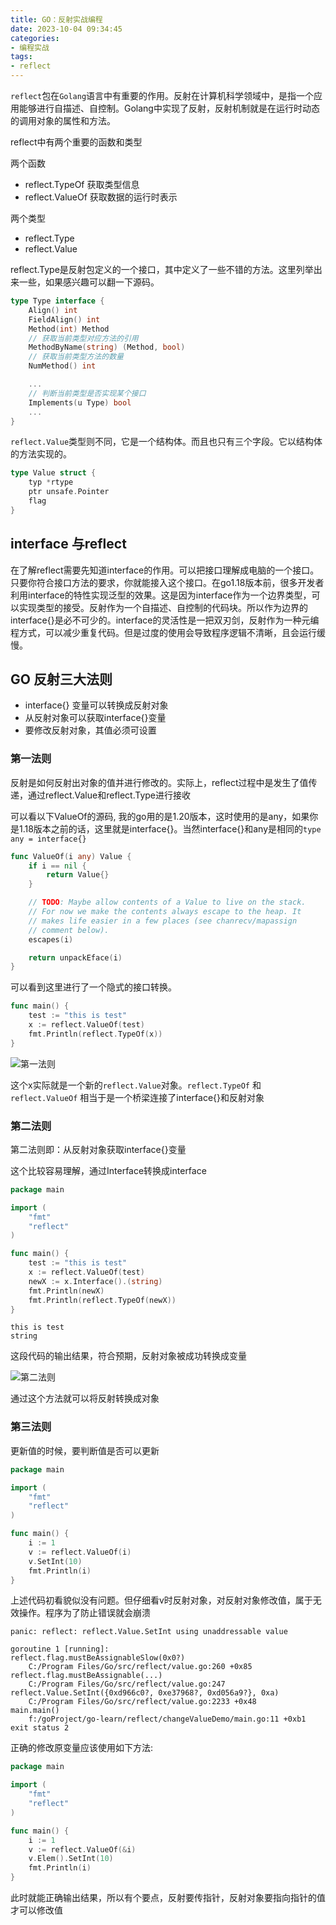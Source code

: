 ```yaml
---
title: GO：反射实战编程
date: 2023-10-04 09:34:45
categories: 
- 编程实战
tags:
- reflect
---
```


`reflect`包在`Golang`语言中有重要的作用。反射在计算机科学领域中，是指一个应用能够进行自描述、自控制。Golang中实现了反射，反射机制就是在运行时动态的调用对象的属性和方法。

reflect中有两个重要的函数和类型

两个函数

- reflect.TypeOf  获取类型信息
- reflect.ValueOf  获取数据的运行时表示

两个类型

- reflect.Type
- reflect.Value

reflect.Type是反射包定义的一个接口，其中定义了一些不错的方法。这里列举出来一些，如果感兴趣可以翻一下源码。

```go
type Type interface {
	Align() int
	FieldAlign() int
	Method(int) Method
    // 获取当前类型对应方法的引用
	MethodByName(string) (Method, bool)
    // 获取当前类型方法的数量
	NumMethod() int

	...
    // 判断当前类型是否实现某个接口
	Implements(u Type) bool
    ...
}
```

`reflect.Value`类型则不同，它是一个结构体。而且也只有三个字段。它以结构体的方法实现的。

```go
type Value struct {
	typ *rtype
	ptr unsafe.Pointer
	flag
}


```

## interface 与reflect

在了解reflect需要先知道interface的作用。可以把接口理解成电脑的一个接口。只要你符合接口方法的要求，你就能接入这个接口。在go1.18版本前，很多开发者利用interface的特性实现泛型的效果。这是因为interface作为一个边界类型，可以实现类型的接受。反射作为一个自描述、自控制的代码块。所以作为边界的interface{}是必不可少的。interface的灵活性是一把双刃剑，反射作为一种元编程方式，可以减少重复代码。但是过度的使用会导致程序逻辑不清晰，且会运行缓慢。

## GO 反射三大法则

- interface{} 变量可以转换成反射对象
- 从反射对象可以获取interface{}变量
- 要修改反射对象，其值必须可设置

### 第一法则

反射是如何反射出对象的值并进行修改的。实际上，reflect过程中是发生了值传递，通过reflect.Value和reflect.Type进行接收

可以看以下ValueOf的源码, 我的go用的是1.20版本，这时使用的是any，如果你是1.18版本之前的话，这里就是interface{}。当然interface{}和any是相同的`type any = interface{}`

```go
func ValueOf(i any) Value {
	if i == nil {
		return Value{}
	}

	// TODO: Maybe allow contents of a Value to live on the stack.
	// For now we make the contents always escape to the heap. It
	// makes life easier in a few places (see chanrecv/mapassign
	// comment below).
	escapes(i)

	return unpackEface(i)
}
```

可以看到这里进行了一个隐式的接口转换。

```go
func main() {
	test := "this is test"
	x := reflect.ValueOf(test)
	fmt.Println(reflect.TypeOf(x))
}
```

![第一法则](https://img1.imgtp.com/2023/10/04/xTXtYXTB.png)

这个x实际就是一个新的`reflect.Value`对象。`reflect.TypeOf` 和 `reflect.ValueOf` 相当于是一个桥梁连接了interface{}和反射对象

### 第二法则

第二法则即：从反射对象获取interface{}变量

这个比较容易理解，通过Interface转换成interface

```go
package main

import (
	"fmt"
	"reflect"
)

func main() {
	test := "this is test"
	x := reflect.ValueOf(test)
	newX := x.Interface().(string)
	fmt.Println(newX)
	fmt.Println(reflect.TypeOf(newX))
}
```

```test
this is test
string
```

这段代码的输出结果，符合预期，反射对象被成功转换成变量

![第二法则](https://img1.imgtp.com/2023/10/04/VQDaMPcs.png)

通过这个方法就可以将反射转换成对象

### 第三法则

更新值的时候，要判断值是否可以更新

```go
package main

import (
	"fmt"
	"reflect"
)

func main() {
	i := 1
	v := reflect.ValueOf(i)
	v.SetInt(10)
	fmt.Println(i)
}
```
上述代码初看貌似没有问题。但仔细看v时反射对象，对反射对象修改值，属于无效操作。程序为了防止错误就会崩溃

```test
panic: reflect: reflect.Value.SetInt using unaddressable value

goroutine 1 [running]:
reflect.flag.mustBeAssignableSlow(0x0?)
	C:/Program Files/Go/src/reflect/value.go:260 +0x85
reflect.flag.mustBeAssignable(...)
	C:/Program Files/Go/src/reflect/value.go:247
reflect.Value.SetInt({0xd966c0?, 0xe37968?, 0xd056a9?}, 0xa)
	C:/Program Files/Go/src/reflect/value.go:2233 +0x48
main.main()
	f:/goProject/go-learn/reflect/changeValueDemo/main.go:11 +0xb1
exit status 2
```

正确的修改原变量应该使用如下方法:

```go
package main

import (
	"fmt"
	"reflect"
)

func main() {
	i := 1
	v := reflect.ValueOf(&i)
	v.Elem().SetInt(10)
	fmt.Println(i)
}
```

此时就能正确输出结果，所以有个要点，反射要传指针，反射对象要指向指针的值才可以修改值
